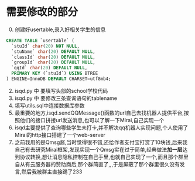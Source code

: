 # 需要修改的部分

0. 创建好usertable,录入好相关学生的信息
```sql
CREATE TABLE `usertable` (
  `stuId` char(20) NOT NULL,
  `stuName` char(20) DEFAULT NULL,
  `classId` char(20) DEFAULT NULL,
  `groupId` char(20) DEFAULT NULL,
  `qqId` char(20) DEFAULT NULL,
  PRIMARY KEY (`stuId`) USING BTREE
) ENGINE=InnoDB DEFAULT CHARSET=utf8mb4;
```
2. isqd.py 中 要填写头部的school学校代码
3. isqd.py 中 要修改三条查询语句的tablename
4. 填写utils.sql中连接数据库参数
5. 最重要的地方,isqd.sendQQMessage()函数的url自己去找机器人提供平台,按照他们的接口拼接url发送消息,也可以了解一下Mirai,自己实现一个
6. isqd主要提供了查询哪些学生未打卡,并不解决qq机器人实现问题,个人使用了Mirai的http接口搭建了一个web-server
7. 之前我用的是Qmsg酱,当时觉得很不错,还给作者支付宝打赏了10块钱,后来我自己有去研究Mirai框架,发现实现一个Qmsg实在过于简单,经典做法**加一层**达到协议转换,想让消息隐私控制在自己手里,也就自己实现了一个,而且那个群里自从有云服务器的赞助商后,那个群简直了,,,于是屏蔽了那个群里很久没有发言,然后我被群主直接踢了233
